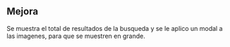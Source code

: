 ## Mejora

Se muestra el total de resultados de la busqueda y se le aplico un modal a las imagenes, para que se muestren en grande.